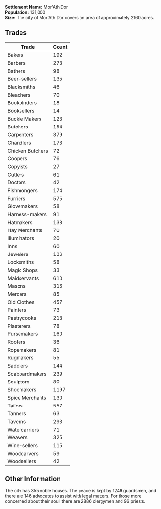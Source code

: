 **Settlement Name:** Mor'Ath Dor  
**Population:** 131,000  
**Size:** The city of Mor'Ath Dor covers an area of approximately 2160 acres.  

## Trades

| Trade             | Count |
|-------------------|-------|
| Bakers            | 192   |
| Barbers           | 273   |
| Bathers           | 98    |
| Beer-sellers      | 135   |
| Blacksmiths       | 46    |
| Bleachers         | 70    |
| Bookbinders       | 18    |
| Booksellers       | 14    |
| Buckle Makers     | 123   |
| Butchers          | 154   |
| Carpenters        | 379   |
| Chandlers         | 173   |
| Chicken Butchers  | 72    |
| Coopers           | 76    |
| Copyists          | 27    |
| Cutlers           | 61    |
| Doctors           | 42    |
| Fishmongers       | 174   |
| Furriers          | 575   |
| Glovemakers       | 58    |
| Harness-makers    | 91    |
| Hatmakers         | 138   |
| Hay Merchants     | 70    |
| Illuminators      | 20    |
| Inns              | 60    |
| Jewelers          | 136   |
| Locksmiths        | 58    |
| Magic Shops       | 33    |
| Maidservants      | 610   |
| Masons            | 316   |
| Mercers           | 85    |
| Old Clothes       | 457   |
| Painters          | 73    |
| Pastrycooks       | 218   |
| Plasterers        | 78    |
| Pursemakers       | 160   |
| Roofers           | 36    |
| Ropemakers        | 81    |
| Rugmakers         | 55    |
| Saddlers          | 144   |
| Scabbardmakers    | 239   |
| Sculptors         | 80    |
| Shoemakers        | 1197  |
| Spice Merchants   | 130   |
| Tailors           | 557   |
| Tanners           | 63    |
| Taverns           | 293   |
| Watercarriers     | 71    |
| Weavers           | 325   |
| Wine-sellers      | 115   |
| Woodcarvers       | 59    |
| Woodsellers       | 42    |

## Other Information

The city has 355 noble houses. The peace is kept by 1249 guardsmen, and there are 146 advocates to assist with legal matters. For those more concerned about their soul, there are 2886 clergymen and 96 priests.
